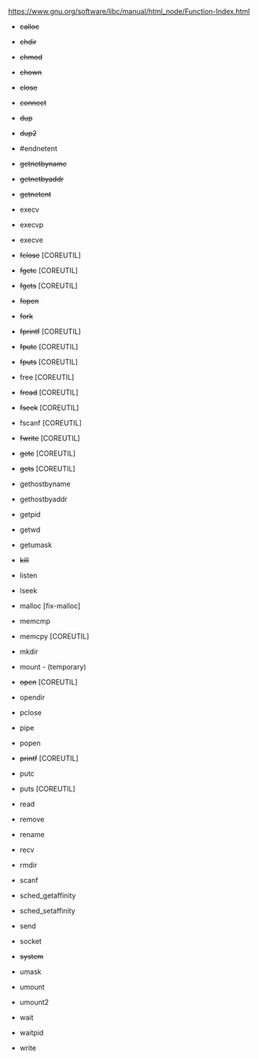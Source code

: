 https://www.gnu.org/software/libc/manual/html_node/Function-Index.html

- ~~calloc~~
- ~~chdir~~		
- ~~chmod~~			
- ~~chown~~	
- ~~close~~				
- ~~connect~~

- ~~dup~~ 				
- ~~dup2~~				

- #endnetent
- ~~getnetbyname~~
- ~~getnetbyaddr~~
- ~~getnetent~~

- execv
- execvp
- execve	

- ~~fclose~~   [COREUTIL]		
- ~~fgetc~~   [COREUTIL]				
- ~~fgets~~   [COREUTIL]				
- ~~fopen~~
- ~~fork~~
- ~~fprintf~~   [COREUTIL]
- ~~fputc~~  [COREUTIL]
- ~~fputs~~   [COREUTIL]
- free   [COREUTIL]
- ~~fread~~   [COREUTIL]
- ~~fseek~~   [COREUTIL]
- fscanf   [COREUTIL]
- ~~fwrite~~   [COREUTIL]

- ~~getc~~   [COREUTIL]
- ~~gets~~   [COREUTIL]
- gethostbyname
- gethostbyaddr
- getpid
- getwd
- getumask

- ~~kill~~

- listen
- lseek

- malloc [fix-malloc]
- memcmp
- memcpy   [COREUTIL]
- mkdir
- mount - (temporary)

- ~~open~~   [COREUTIL]
- opendir

- pclose
- pipe
- popen
- ~~printf~~   [COREUTIL]
- putc
- puts   [COREUTIL]

- read
- remove
- rename
- recv
- rmdir

- scanf
- sched_getaffinity
- sched_setaffinity
- send
- socket
- ~~system~~

- umask
- umount
- umount2

- wait
- waitpid
- write

